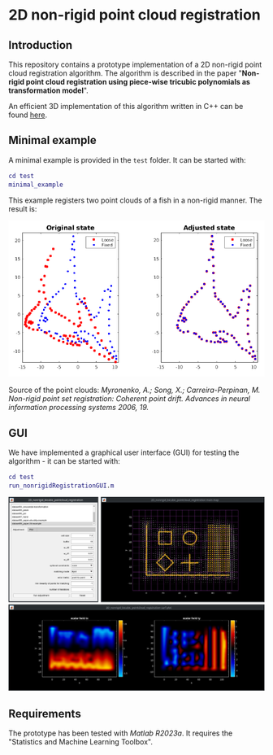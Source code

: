 # 2D non-rigid point cloud registration

## Introduction

This repository contains a prototype implementation of a 2D non-rigid point cloud registration algorithm. The algorithm is described in the paper "**Non-rigid point cloud registration using piece-wise tricubic polynomials as transformation model**".

<!-- TODO Add bibtex here -->

An efficient 3D implementation of this algorithm written in C++ can be found [here](https://github.com/AIT-Assistive-Autonomous-Systems/3D_nonrigid_tricubic_pointcloud_registration).

## Minimal example

A minimal example is provided in the `test` folder. It can be started with:

```matlab
cd test
minimal_example
```
This example registers two point clouds of a fish in a non-rigid manner. The result is:

![alt](docs/fish.png)

Source of the point clouds: *Myronenko, A.; Song, X.; Carreira-Perpinan, M. Non-rigid point set registration: Coherent point drift. Advances in neural
information processing systems 2006, 19.*
## GUI

We have implemented a graphical user interface (GUI) for testing the algorithm - it can be started with:

```matlab
cd test
run_nonrigidRegistrationGUI.m
```

![alt](docs/matlab-gui.png)

## Requirements

The prototype has been tested with *Matlab R2023a*. It requires the "Statistics and Machine Learning Toolbox".
